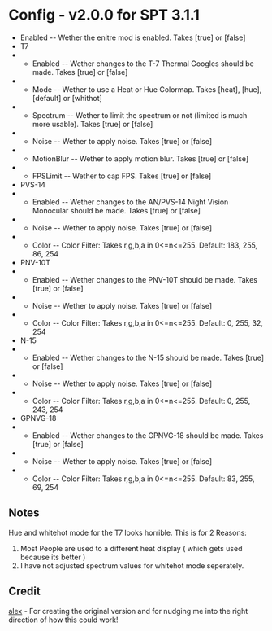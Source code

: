 # Config - v2.0.0 for SPT 3.1.1

- Enabled -- Wether the enitre mod is enabled. Takes [true] or [false]
- T7
- - Enabled -- Wether changes to the T-7 Thermal Googles should be made. Takes [true] or [false]
- - Mode -- Wether to use a Heat or Hue Colormap. Takes [heat], [hue], [default] or [whithot]
- - Spectrum -- Wether to limit the spectrum or not (limited is much more usable). Takes [true] or [false]
- - Noise -- Wether to apply noise. Takes [true] or [false]
- - MotionBlur -- Wether to apply motion blur. Takes [true] or [false]
- - FPSLimit -- Wether to cap FPS. Takes [true] or [false]
- PVS-14
- - Enabled -- Wether changes to the AN/PVS-14 Night Vision Monocular should be made. Takes [true] or [false]
- - Noise -- Wether to apply noise. Takes [true] or [false]
- - Color -- Color Filter: Takes r,g,b,a in 0<=n<=255. Default: 183, 255, 86, 254
- PNV-10T
- - Enabled -- Wether changes to the PNV-10T should be made. Takes [true] or [false]
- - Noise -- Wether to apply noise. Takes [true] or [false]
- - Color -- Color Filter: Takes r,g,b,a in 0<=n<=255. Default: 0, 255, 32, 254
- N-15
- - Enabled -- Wether changes to the N-15 should be made. Takes [true] or [false]
- - Noise -- Wether to apply noise. Takes [true] or [false]
- - Color -- Color Filter: Takes r,g,b,a in 0<=n<=255. Default: 0, 255, 243, 254
- GPNVG-18
- - Enabled -- Wether changes to the GPNVG-18 should be made. Takes [true] or [false]
- - Noise -- Wether to apply noise. Takes [true] or [false]
- - Color -- Color Filter: Takes r,g,b,a in 0<=n<=255. Default: 83, 255, 69, 254

## Notes

Hue and whitehot mode for the T7 looks horrible. This is for 2 Reasons:

1. Most People are used to a different heat display ( which gets used because its better )
2. I have not adjusted spectrum values for whitehot mode seperately.


## Credit
[alex](https://hub.sp-tarkov.com/user/10993-alex/) - For creating the original version and for nudging me into the right direction of how this could work!